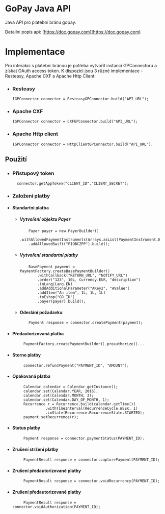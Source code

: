 # GoPay Java API #

Java API pro platební bránu gopay.

Detailní popis api: [https://doc.gopay.com](https://doc.gopay.com)

# Implementace #

Pro interakci s  platební bránou je potřeba vytvořit instanci GPConnectoru a získat OAuth access token. K dispozici jsou 3 různé implementace - Resteasy, Apache CXF a Apache Http Client 


 - ### Resteasy ###
 
    `IGPConnector connector = ResteasyGPConnector.build("API_URL");`
    

 - ### Apache CXF ###
 

    `IGPConnector connector = CXFGPConnector.build("API_URL");`

 - ### Apache Http client ###


    `IGPConnector connector = HttpClientGPConnector.build("API_URL");`

## Použití ##

- ### Přístupový token ###
     
        connector.getAppToken("CLIENT_ID","CLIENT_SECRET");

- ### Založení platby ###


* #### Standartni platba

  * ##### Vytvoření objektu Payer
  
            Payer payer = new PayerBuilder()
            .withAllowedPaymentInstruments(Arrays.asList(PaymentInstrument.BANK_ACCOUNT))
            .addAllowedSwift("FIOBCZPP").build();
                


  * ##### Vytvoření standartní platby 

            BasePayment payment = PaymentFactory.createBasePaymentBuilder()
                .withCallback("RETURN_URL", "NOTIFY_URL")
                .order("123", 10L, Currency.EUR, "description")
                .inLang(Lang.EN)
                .addAdditionalParameter("AKey2", "AValue")
                .addItem("An item", 1L, 1L, 1L)
                .toEshop("GO_ID")
                .payer(payer).build();

  * #### Odeslání požadavku

            Payment response = connector.createPayment(payment);

* #### Předautorizovaná platba
            
           PaymentFactory.createPaymentBuilder().preauthorize()...

* #### Storno platby
           
           connector.refundPayment("PAYMENT_ID", "AMOUNT");
           
* #### Opakovaná platba 

           Calendar calendar = Calendar.getInstance();
           calendar.set(Calendar.YEAR, 2016);
           calendar.set(Calendar.MONTH, 2);
           calendar.set(Calendar.DAY_OF_MONTH, 1);
           Recurrence r = Recurrence.build(calendar.getTime())
                     .withTimeInterval(RecurrenceCycle.WEEK, 1)
                     .inState(Recurrence.RecurrenceState.STARTED);
           payment.setRecurrence(r);

* #### Status platby

           Payment response = connector.paymentStatus(PAYMENT_ID);

* #### Zrušení stržení platby

           PaymentResult response = connector.capturePayment(PAYMENT_ID);

* #### Zrušení předautorizované platby

           PaymentResult response = connector.voidRecurrency(PAYMENT_ID);

* #### Zrušení předautorizované platby 

           PaymentResult response = connector.voidAuthorization(PAYMENT_ID);
